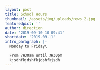 ```yaml
---
layout: post
title: School Hours
thumbnail: /assets/img/uploads/news_2.jpg
featuredpict: ''
author: direction
date: '2019-09-10 10:09:41'
shortdate: '2019-09-11'
intro_paragraph: |-
  Monday to Friday\

  From 7H30am until 3H30pm
  kjsdhfkjdshfkjdshfkjsdh
---
```


